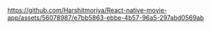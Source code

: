 https://github.com/Harshitmoriya/React-native-movie-app/assets/56078987/e7bb5863-ebbe-4b57-96a5-297abd0569ab



